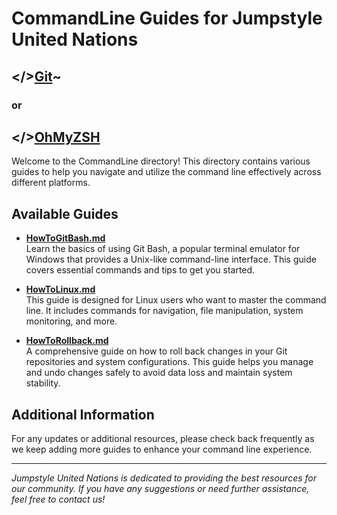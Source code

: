 # CommandLine Guides for Jumpstyle United Nations

## </>[Git](https://git-scm.com/downloads)~
### or
## </>[OhMyZSH](https://ohmyz.sh/)

Welcome to the CommandLine directory! This directory contains various guides to help you navigate and utilize the command line effectively across different platforms.

## Available Guides

- **[HowToGitBash.md](HowToGitBash.md)**  
  Learn the basics of using Git Bash, a popular terminal emulator for Windows that provides a Unix-like command-line interface. This guide covers essential commands and tips to get you started.

- **[HowToLinux.md](HowToLinux.md)**  
  This guide is designed for Linux users who want to master the command line. It includes commands for navigation, file manipulation, system monitoring, and more.

- **[HowToRollback.md](HowToRollback.md)**  
  A comprehensive guide on how to roll back changes in your Git repositories and system configurations. This guide helps you manage and undo changes safely to avoid data loss and maintain system stability.

## Additional Information

For any updates or additional resources, please check back frequently as we keep adding more guides to enhance your command line experience.

---

*Jumpstyle United Nations is dedicated to providing the best resources for our community. If you have any suggestions or need further assistance, feel free to contact us!*
